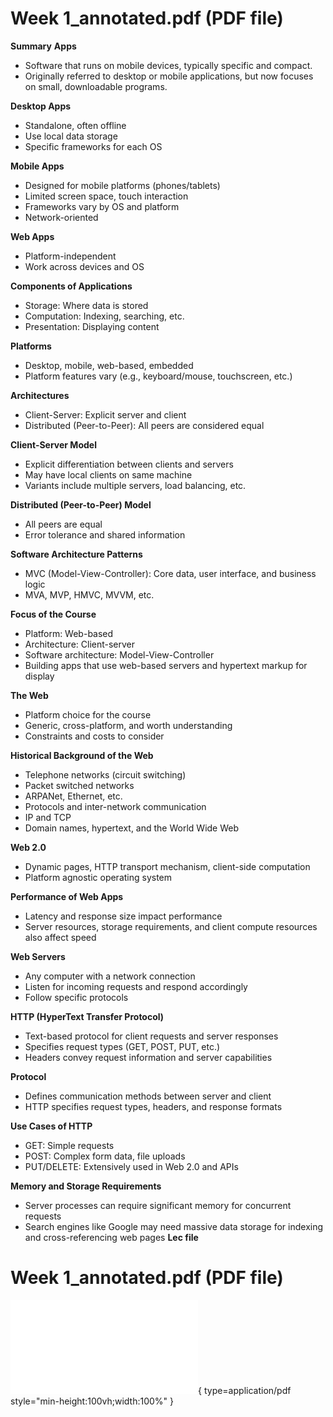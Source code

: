 # Week 1_annotated.pdf (PDF file)
**Summary**
**Apps**

* Software that runs on mobile devices, typically specific and compact.
* Originally referred to desktop or mobile applications, but now focuses on small, downloadable programs.

**Desktop Apps**

* Standalone, often offline
* Use local data storage
* Specific frameworks for each OS

**Mobile Apps**

* Designed for mobile platforms (phones/tablets)
* Limited screen space, touch interaction
* Frameworks vary by OS and platform
* Network-oriented

**Web Apps**

* Platform-independent
* Work across devices and OS

**Components of Applications**

* Storage: Where data is stored
* Computation: Indexing, searching, etc.
* Presentation: Displaying content

**Platforms**

* Desktop, mobile, web-based, embedded
* Platform features vary (e.g., keyboard/mouse, touchscreen, etc.)

**Architectures**

* Client-Server: Explicit server and client
* Distributed (Peer-to-Peer): All peers are considered equal

**Client-Server Model**

* Explicit differentiation between clients and servers
* May have local clients on same machine
* Variants include multiple servers, load balancing, etc.

**Distributed (Peer-to-Peer) Model**

* All peers are equal
* Error tolerance and shared information

**Software Architecture Patterns**

* MVC (Model-View-Controller): Core data, user interface, and business logic
* MVA, MVP, HMVC, MVVM, etc.

**Focus of the Course**

* Platform: Web-based
* Architecture: Client-server
* Software architecture: Model-View-Controller
* Building apps that use web-based servers and hypertext markup for display

**The Web**

* Platform choice for the course
* Generic, cross-platform, and worth understanding
* Constraints and costs to consider

**Historical Background of the Web**

* Telephone networks (circuit switching)
* Packet switched networks
* ARPANet, Ethernet, etc.
* Protocols and inter-network communication
* IP and TCP
* Domain names, hypertext, and the World Wide Web

**Web 2.0**

* Dynamic pages, HTTP transport mechanism, client-side computation
* Platform agnostic operating system

**Performance of Web Apps**

* Latency and response size impact performance
* Server resources, storage requirements, and client compute resources also affect speed

**Web Servers**

* Any computer with a network connection
* Listen for incoming requests and respond accordingly
* Follow specific protocols

**HTTP (HyperText Transfer Protocol)**

* Text-based protocol for client requests and server responses
* Specifies request types (GET, POST, PUT, etc.)
* Headers convey request information and server capabilities

**Protocol**

* Defines communication methods between server and client
* HTTP specifies request types, headers, and response formats

**Use Cases of HTTP**

* GET: Simple requests
* POST: Complex form data, file uploads
* PUT/DELETE: Extensively used in Web 2.0 and APIs

**Memory and Storage Requirements**

* Server processes can require significant memory for concurrent requests
* Search engines like Google may need massive data storage for indexing and cross-referencing web pages
**Lec file**
# Week 1_annotated.pdf (PDF file)
![Alt text](<./Week 1_annotated.pdf>){ type=application/pdf style="min-height:100vh;width:100%" }